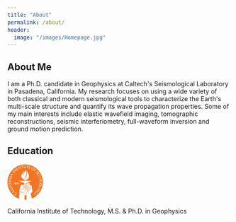 ```yaml
---
title: "About"
permalink: /about/
header:
  image: "/images/Homepage.jpg"
---
```

## About Me
I am a Ph.D. candidate in Geophysics at Caltech's Seismological Laboratory in Pasadena, California. My research focuses on using a wide variety of both classical and modern seismological tools to characterize the Earth's multi-scale structure and quantify its wave propagation properties. Some of my main interests include elastic wavefield imaging, tomographic reconstructions, seismic interferiometry, full-waveform inversion and ground motion prediction.

## Education
<div class="clearfix">
    <img src="/images/CALTECH_LOGO.png" class="float-right" width="80">
    <p>California Institute of Technology, M.S. & Ph.D. in Geophysics</p>
</div>
